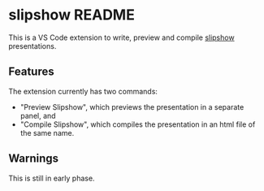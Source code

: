 # slipshow README

This is a VS Code extension to write, preview and compile [slipshow](https://github.com/panglesd/slipshow/) presentations.

## Features

The extension currently has two commands:

- "Preview Slipshow", which previews the presentation in a separate panel, and
- "Compile Slipshow", which compiles the presentation in an html file of the same name.

## Warnings

This is still in early phase.
